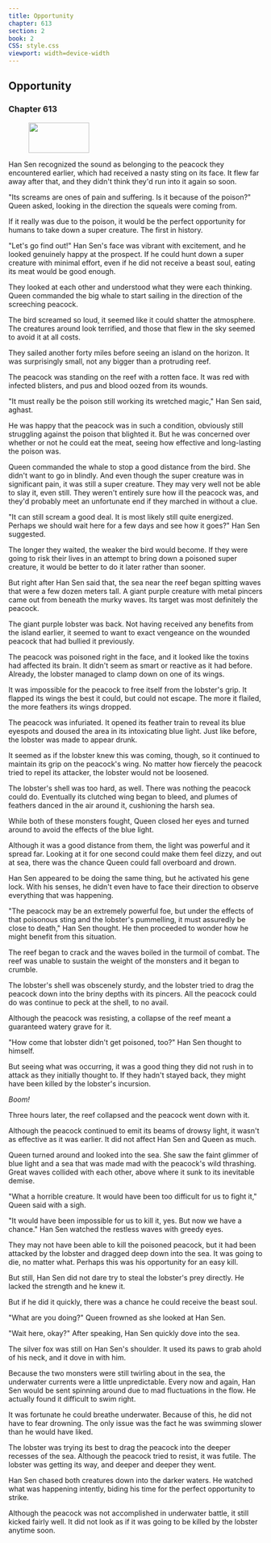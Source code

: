 ```yaml
---
title: Opportunity
chapter: 613
section: 2
book: 2
CSS: style.css
viewport: width=device-width
---
```


## Opportunity

### Chapter 613

<figure>
	<img src="../Images/gem.gif" alt="" id="gem" width="120" height="60" />
</figure>

Han Sen recognized the sound as belonging to the peacock they encountered earlier, which had received a nasty sting on its face. It flew far away after that, and they didn't think they'd run into it again so soon.

"Its screams are ones of pain and suffering. Is it because of the poison?" Queen asked, looking in the direction the squeals were coming from.

If it really was due to the poison, it would be the perfect opportunity for humans to take down a super creature. The first in history.

"Let's go find out!" Han Sen's face was vibrant with excitement, and he looked genuinely happy at the prospect. If he could hunt down a super creature with minimal effort, even if he did not receive a beast soul, eating its meat would be good enough.

They looked at each other and understood what they were each thinking. Queen commanded the big whale to start sailing in the direction of the screeching peacock.

The bird screamed so loud, it seemed like it could shatter the atmosphere. The creatures around look terrified, and those that flew in the sky seemed to avoid it at all costs.

They sailed another forty miles before seeing an island on the horizon. It was surprisingly small, not any bigger than a protruding reef.

The peacock was standing on the reef with a rotten face. It was red with infected blisters, and pus and blood oozed from its wounds.

"It must really be the poison still working its wretched magic," Han Sen said, aghast.

He was happy that the peacock was in such a condition, obviously still struggling against the poison that blighted it. But he was concerned over whether or not he could eat the meat, seeing how effective and long-lasting the poison was.

Queen commanded the whale to stop a good distance from the bird. She didn't want to go in blindly. And even though the super creature was in significant pain, it was still a super creature. They may very well not be able to slay it, even still. They weren't entirely sure how ill the peacock was, and they'd probably meet an unfortunate end if they marched in without a clue.

"It can still scream a good deal. It is most likely still quite energized. Perhaps we should wait here for a few days and see how it goes?" Han Sen suggested.

The longer they waited, the weaker the bird would become. If they were going to risk their lives in an attempt to bring down a poisoned super creature, it would be better to do it later rather than sooner.

But right after Han Sen said that, the sea near the reef began spitting waves that were a few dozen meters tall. A giant purple creature with metal pincers came out from beneath the murky waves. Its target was most definitely the peacock.

The giant purple lobster was back. Not having received any benefits from the island earlier, it seemed to want to exact vengeance on the wounded peacock that had bullied it previously.

The peacock was poisoned right in the face, and it looked like the toxins had affected its brain. It didn't seem as smart or reactive as it had before. Already, the lobster managed to clamp down on one of its wings.

It was impossible for the peacock to free itself from the lobster's grip. It flapped its wings the best it could, but could not escape. The more it flailed, the more feathers its wings dropped.

The peacock was infuriated. It opened its feather train to reveal its blue eyespots and doused the area in its intoxicating blue light. Just like before, the lobster was made to appear drunk.

It seemed as if the lobster knew this was coming, though, so it continued to maintain its grip on the peacock's wing. No matter how fiercely the peacock tried to repel its attacker, the lobster would not be loosened.

The lobster's shell was too hard, as well. There was nothing the peacock could do. Eventually its clutched wing began to bleed, and plumes of feathers danced in the air around it, cushioning the harsh sea.

While both of these monsters fought, Queen closed her eyes and turned around to avoid the effects of the blue light.

Although it was a good distance from them, the light was powerful and it spread far. Looking at it for one second could make them feel dizzy, and out at sea, there was the chance Queen could fall overboard and drown.

Han Sen appeared to be doing the same thing, but he activated his gene lock. With his senses, he didn't even have to face their direction to observe everything that was happening.

"The peacock may be an extremely powerful foe, but under the effects of that poisonous sting and the lobster's pummelling, it must assuredly be close to death," Han Sen thought. He then proceeded to wonder how he might benefit from this situation.

The reef began to crack and the waves boiled in the turmoil of combat. The reef was unable to sustain the weight of the monsters and it began to crumble.

The lobster's shell was obscenely sturdy, and the lobster tried to drag the peacock down into the briny depths with its pincers. All the peacock could do was continue to peck at the shell, to no avail.

Although the peacock was resisting, a collapse of the reef meant a guaranteed watery grave for it.

"How come that lobster didn't get poisoned, too?" Han Sen thought to himself.

But seeing what was occurring, it was a good thing they did not rush in to attack as they initially thought to. If they hadn't stayed back, they might have been killed by the lobster's incursion.

*Boom!*

Three hours later, the reef collapsed and the peacock went down with it.

Although the peacock continued to emit its beams of drowsy light, it wasn't as effective as it was earlier. It did not affect Han Sen and Queen as much.

Queen turned around and looked into the sea. She saw the faint glimmer of blue light and a sea that was made mad with the peacock's wild thrashing. Great waves collided with each other, above where it sunk to its inevitable demise.

"What a horrible creature. It would have been too difficult for us to fight it," Queen said with a sigh.

"It would have been impossible for us to kill it, yes. But now we have a chance." Han Sen watched the restless waves with greedy eyes.

They may not have been able to kill the poisoned peacock, but it had been attacked by the lobster and dragged deep down into the sea. It was going to die, no matter what. Perhaps this was his opportunity for an easy kill.

But still, Han Sen did not dare try to steal the lobster's prey directly. He lacked the strength and he knew it.

But if he did it quickly, there was a chance he could receive the beast soul.

"What are you doing?" Queen frowned as she looked at Han Sen.

"Wait here, okay?" After speaking, Han Sen quickly dove into the sea.

The silver fox was still on Han Sen's shoulder. It used its paws to grab ahold of his neck, and it dove in with him.

Because the two monsters were still twirling about in the sea, the underwater currents were a little unpredictable. Every now and again, Han Sen would be sent spinning around due to mad fluctuations in the flow. He actually found it difficult to swim right.

It was fortunate he could breathe underwater. Because of this, he did not have to fear drowning. The only issue was the fact he was swimming slower than he would have liked.

The lobster was trying its best to drag the peacock into the deeper recesses of the sea. Although the peacock tried to resist, it was futile. The lobster was getting its way, and deeper and deeper they went.

Han Sen chased both creatures down into the darker waters. He watched what was happening intently, biding his time for the perfect opportunity to strike.

Although the peacock was not accomplished in underwater battle, it still kicked fairly well. It did not look as if it was going to be killed by the lobster anytime soon.